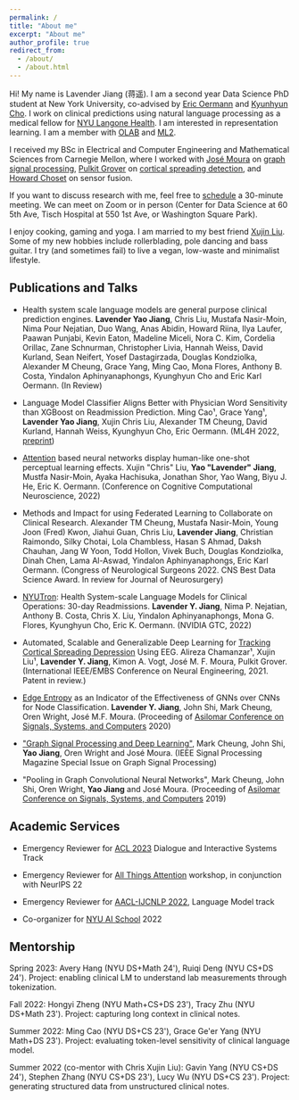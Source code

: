 ```yaml
---
permalink: /
title: "About me"
excerpt: "About me"
author_profile: true
redirect_from: 
  - /about/
  - /about.html
---
```


Hi! My name is Lavender Jiang (蒋遥). I am a second year Data Science PhD student at New York University, co-advised by [Eric Oermann](https://www.nyuolab.org/main/#team) and [Kyunhyun Cho](https://kyunghyuncho.me/). I work on clinical predictions using natural language processing as a medical fellow for [NYU Langone Health](https://en.wikipedia.org/wiki/NYU_Langone_Health). I am interested in representation learning. I am a member with [OLAB](https://www.nyuolab.org/main/#home) and [ML2](https://wp.nyu.edu/ml2/). 

I received my BSc in Electrical and Computer Engineering and Mathematical Sciences from Carnegie Mellon, where I worked with [José Moura](https://users.ece.cmu.edu/~moura/) on [graph signal processing](https://arxiv.org/pdf/1712.00468.pdf), [Pulkit Grover](https://users.ece.cmu.edu/~pgrover/) on [cortical spreading detection](https://ieeexplore.ieee.org/document/9441333), and [Howard Choset](https://www.ri.cmu.edu/ri-faculty/howie-choset/) on sensor fusion. 

If you want to discuss research with me, feel free to [schedule](https://bit.ly/3lGo3UM) a 30-minute meeting. We can meet on Zoom or in person (Center for Data Science at 60 5th Ave, Tisch Hospital at 550 1st Ave, or Washington Square Park).

I enjoy cooking, gaming and yoga. I am married to my best friend [Xujin Liu](https://site.xujin.xyz/). Some of my new hobbies include rollerblading, pole dancing and bass guitar. I try (and sometimes fail) to live a vegan, low-waste and minimalist lifestyle.

<!-- 
Selected Courseworks
------
- [Digital Signal Processing](http://course.ece.cmu.edu/~ece491/)
- [Image and Video Processing](https://courses.ece.cmu.edu/18793)
- [Graph Signal Processing](https://courses.ece.cmu.edu/18898D)
- [Real Analysis I](http://coursecatalog.web.cmu.edu/schools-colleges/melloncollegeofscience/departmentofmathematicalsciences/courses/) 
- [Algebraic Structure](https://www.math.cmu.edu/~abernsht/teaching/Fall2019/21-373/) 
- [Combinatorics](http://coursecatalog.web.cmu.edu/schools-colleges/melloncollegeofscience/departmentofmathematicalsciences/courses/) 
- [Computer Graphics](http://15462.courses.cs.cmu.edu/spring2020/home)
- [Principles of Software Construction](https://www.cs.cmu.edu/~charlie/courses/17-214/2018-fall/) -->

Publications and Talks
------

- Health system scale language models are general purpose clinical prediction engines. **Lavender Yao Jiang**, Chris Liu, Mustafa Nasir-Moin, Nima Pour Nejatian, Duo Wang, Anas Abidin, Howard Riina, Ilya Laufer, Paawan Punjabi, Kevin Eaton, Madeline Miceli, Nora C. Kim, Cordelia Orillac, Zane Schnurman, Christopher Livia, Hannah Weiss, David Kurland, Sean Neifert, Yosef Dastagirzada, Douglas Kondziolka, Alexander M Cheung, Grace Yang, Ming Cao, Mona Flores, Anthony B. Costa, Yindalon Aphinyanaphongs, Kyunghyun Cho and Eric Karl Oermann. (In Review)

- Language Model Classifier Aligns Better with Physician Word Sensitivity than XGBoost on Readmission Prediction.  Ming Cao¹, Grace Yang¹, **Lavender Yao Jiang**, Xujin Chris Liu, Alexander TM Cheung, David Kurland, Hannah Weiss, Kyunghyun Cho, Eric Oermann. (ML4H 2022, [preprint](https://arxiv.org/abs/2211.07047))

- [Attention](https://app.biorender.com/illustrations/6308f27a5fc9db88d8b82422) based neural networks display 
human-like one-shot perceptual learning effects. Xujin "Chris" Liu, **Yao "Lavender" Jiang**, Mustfa Nasir-Moin, Ayaka Hachisuka, Jonathan Shor, Yao Wang, Biyu J. He, Eric K. Oermann. (Conference on Cognitive Computational Neuroscience, 2022)

- Methods and Impact for using Federated Learning to Collaborate on Clinical Research. Alexander TM Cheung, Mustafa Nasir-Moin, Young Joon (Fred) Kwon, Jiahui Guan, Chris Liu, **Lavender Jiang**, Christian Raimondo, Silky Chotai, Lola Chambless, Hasan S Ahmad, Daksh Chauhan, Jang W Yoon, Todd Hollon, Vivek Buch, Douglas Kondziolka, Dinah Chen, Lama Al-Aswad, Yindalon Aphinyanaphongs, Eric Karl Oermann. (Congress of Neurological Surgeons 2022. CNS Best Data Science Award. In review for Journal of Neurosurgery)

- [NYUTron]((https://www.nvidia.com/gtc/session-catalog/?search=nyutron&search=nyutron%2C+nyutron&tab.scheduledorondemand=1583520458947001NJiE#/session/1638546188662001BYW5)): Health System-scale Language Models for Clinical Operations: 30-day Readmissions. **Lavender Y. Jiang**, Nima P. Nejatian, Anthony B. Costa, Chris X. Liu, Yindalon Aphinyanaphongs, Mona G. Flores, Kyunghyun Cho, Eric K. Oermann. (NVIDIA GTC, 2022)

- Automated, Scalable and Generalizable Deep Learning for [Tracking Cortical Spreading Depression](https://ieeexplore.ieee.org/document/9441333) Using EEG. Alireza Chamanzar¹, Xujin Liu¹, **Lavender Y. Jiang**, Kimon A. Vogt, José M. F. Moura, Pulkit Grover. (International IEEE/EMBS Conference on Neural Engineering, 2021. Patent in review.)

- [Edge Entropy](https://ieeexplore.ieee.org/document/9443451) as an Indicator of the Effectiveness of GNNs over CNNs for Node Classification. **Lavender Y. Jiang**, John Shi, Mark Cheung, Oren Wright, José M.F. Moura. (Proceeding of [Asilomar Conference on Signals, Systems, and Computers](https://www.asilomarsscconf.org/) 2020)

- ["Graph Signal Processing and Deep Learning"](https://arxiv.org/abs/2008.01247), Mark Cheung, John Shi, **Yao Jiang**, Oren Wright and José Moura. (IEEE Signal Processing Magazine Special Issue on Graph Signal Processing)

- "Pooling in Graph Convolutional Neural Networks", Mark Cheung, John Shi, Oren Wright, **Yao Jiang** and José  Moura. (Proceeding of [Asilomar Conference on Signals, Systems, and Computers](https://www.asilomarsscconf.org/) 2019)

Academic Services
------
- Emergency Reviewer for [ACL 2023](https://2023.aclweb.org/) Dialogue and Interactive Systems Track

- Emergency Reviewer for [All Things Attention](https://attention-learning-workshop.github.io/) workshop, in conjunction with NeurIPS 22

- Emergency Reviewer for [AACL-IJCNLP 2022](https://aaclweb.org/), Language Model track

- Co-organizer for [NYU AI School](https://twitter.com/nyuaischool?lang=en) 2022

Mentorship
------
Spring 2023: Avery Hang (NYU DS+Math 24'), Ruiqi Deng (NYU CS+DS 24'). Project: enabling clinical LM to understand lab measurements through tokenization.

Fall 2022: Hongyi Zheng (NYU Math+CS+DS 23'), Tracy Zhu (NYU DS+Math 23'). Project: capturing long context in clinical notes.

Summer 2022: Ming Cao (NYU DS+CS 23'), Grace Ge'er Yang (NYU Math+DS 23'). Project: evaluating token-level sensitivity of clinical language model.

Summer 2022 (co-mentor with Chris Xujin Liu): Gavin Yang (NYU CS+DS 24'), Stephen Zhang (NYU CS+DS 23'), Lucy Wu (NYU DS+CS 23'). Project: generating structured data from unstructured clinical notes.
